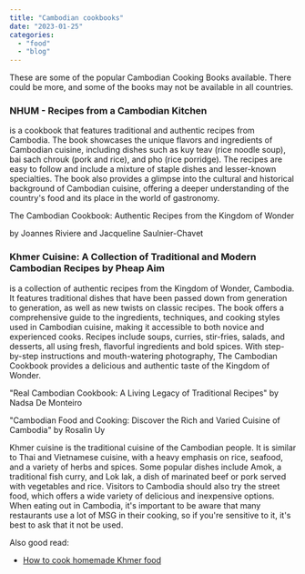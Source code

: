 ```yaml
---
title: "Cambodian cookbooks"
date: "2023-01-25"
categories: 
  - "food"
  - "blog"
---
```


These are some of the popular Cambodian Cooking Books available. There could be more, and some of the books may not be available in all countries.

### NHUM - Recipes from a Cambodian Kitchen

is a cookbook that features traditional and authentic recipes from Cambodia. The book showcases the unique flavors and ingredients of Cambodian cuisine, including dishes such as kuy teav (rice noodle soup), bai sach chrouk (pork and rice), and pho (rice porridge). The recipes are easy to follow and include a mixture of staple dishes and lesser-known specialties. The book also provides a glimpse into the cultural and historical background of Cambodian cuisine, offering a deeper understanding of the country's food and its place in the world of gastronomy.

The Cambodian Cookbook: Authentic Recipes from the Kingdom of Wonder

by Joannes Riviere and Jacqueline Saulnier-Chavet

### Khmer Cuisine: A Collection of Traditional and Modern Cambodian Recipes by Pheap Aim

is a collection of authentic recipes from the Kingdom of Wonder, Cambodia. It features traditional dishes that have been passed down from generation to generation, as well as new twists on classic recipes. The book offers a comprehensive guide to the ingredients, techniques, and cooking styles used in Cambodian cuisine, making it accessible to both novice and experienced cooks. Recipes include soups, curries, stir-fries, salads, and desserts, all using fresh, flavorful ingredients and bold spices. With step-by-step instructions and mouth-watering photography, The Cambodian Cookbook provides a delicious and authentic taste of the Kingdom of Wonder.

"Real Cambodian Cookbook: A Living Legacy of Traditional Recipes" by Nadsa De Monteiro

"Cambodian Food and Cooking: Discover the Rich and Varied Cuisine of Cambodia" by Rosalin Uy

Khmer cuisine is the traditional cuisine of the Cambodian people. It is similar to Thai and Vietnamese cuisine, with a heavy emphasis on rice, seafood, and a variety of herbs and spices. Some popular dishes include Amok, a traditional fish curry, and Lok lak, a dish of marinated beef or pork served with vegetables and rice. Visitors to Cambodia should also try the street food, which offers a wide variety of delicious and inexpensive options. When eating out in Cambodia, it's important to be aware that many restaurants use a lot of MSG in their cooking, so if you're sensitive to it, it's best to ask that it not be used.

Also good read:

- [How to cook homemade Khmer food](https://dinewiththelocals.com/how-to-cook-homemade-khmer-food/)
